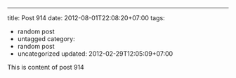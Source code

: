 ---
title: Post 914
date: 2012-08-01T22:08:20+07:00
tags:
  - random post
  - untagged
category:
  - random post
  - uncategorized
updated: 2012-02-29T12:05:09+07:00

This is content of post 914